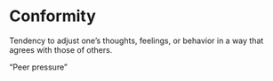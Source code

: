 
# Conformity

Tendency to adjust one’s thoughts, feelings, or behavior in a way that agrees with those of others.


“Peer pressure”
